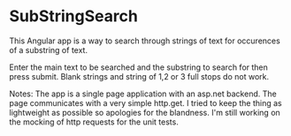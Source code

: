 # SubStringSearch
This Angular app is a way to search through strings of text for occurences of a substring of text.

Enter the main text to be searched and the substring to search for then press submit.
Blank strings and string of 1,2 or 3 full stops do not work.

Notes: 
The app is a single page application with an asp.net backend.
The page communicates with a very simple http.get.
I tried to keep the thing as lightweight as possible so apologies for the blandness.
I'm still working on the mocking of http requests for the unit tests.
